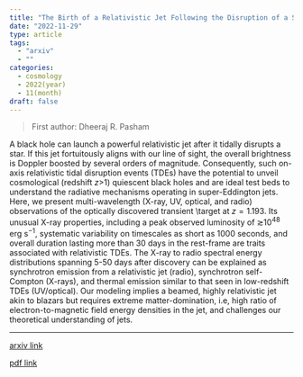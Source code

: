 ```yaml
---
title: "The Birth of a Relativistic Jet Following the Disruption of a Star by a Cosmological Black Hole"
date: "2022-11-29"
type: article
tags:
  - "arxiv"
  - ""
categories:
  - cosmology
  - 2022(year)
  - 11(month)
draft: false
---
```


> First author: Dheeraj R. Pasham

 A black hole can launch a powerful relativistic jet after it tidally disrupts
a star. If this jet fortuitously aligns with our line of sight, the overall
brightness is Doppler boosted by several orders of magnitude. Consequently,
such on-axis relativistic tidal disruption events (TDEs) have the potential to
unveil cosmological (redshift $z>$1) quiescent black holes and are ideal test
beds to understand the radiative mechanisms operating in super-Eddington jets.
Here, we present multi-wavelength (X-ray, UV, optical, and radio) observations
of the optically discovered transient \target at $z=1.193$. Its unusual X-ray
properties, including a peak observed luminosity of $\gtrsim$10$^{48}$ erg
s$^{-1}$, systematic variability on timescales as short as 1000 seconds, and
overall duration lasting more than 30 days in the rest-frame are traits
associated with relativistic TDEs. The X-ray to radio spectral energy
distributions spanning 5-50 days after discovery can be explained as
synchrotron emission from a relativistic jet (radio), synchrotron self-Compton
(X-rays), and thermal emission similar to that seen in low-redshift TDEs
(UV/optical). Our modeling implies a beamed, highly relativistic jet akin to
blazars but requires extreme matter-domination, i.e, high ratio of
electron-to-magnetic field energy densities in the jet, and challenges our
theoretical understanding of jets.

---
[arxiv link](http://arxiv.org/abs/2211.16537v1)

[pdf link](http://arxiv.org/pdf/2211.16537v1)